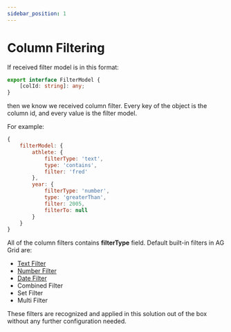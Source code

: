 ```yaml
---
sidebar_position: 1
---
```


# Column Filtering
If received filter model is in this format:
```typescript title="Column Filter format"
export interface FilterModel {
    [colId: string]: any;
}
```
then we know we received column filter.
Every key of the object is the column id, and every value is the filter model.

For example:
```javascript title="Example of column filter model from AG Grid documentation"
{
    filterModel: {
        athlete: {
            filterType: 'text',
            type: 'contains',
            filter: 'fred'
        },
        year: {
            filterType: 'number',
            type: 'greaterThan',
            filter: 2005,
            filterTo: null
        }
    }
}
```

All of the column filters contains **filterType** field.
Default built-in filters in AG Grid are:
- [Text Filter](https://ag-grid.com/angular-data-grid/filter-text/)
- [Number Filter](https://ag-grid.com/angular-data-grid/filter-number/)
- [Date Filter](https://ag-grid.com/angular-data-grid/filter-date/)
- Combined Filter
- Set Filter
- Multi Filter

These filters are recognized and applied in this solution out of the box without any further configuration needed.
